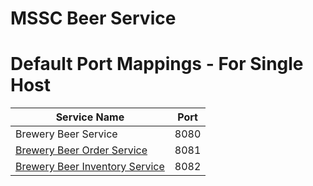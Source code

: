 # MSSC Beer Service

# Default Port Mappings - For Single Host



<table>
<thead>
<tr>
<th>Service Name</th>
<th>Port</th>
</tr>
</thead>
<tbody>
<tr>
<td>Brewery Beer Service</td>
<td>8080</td>
</tr>
<tr>
<td><a href="https://github.com/Fredohm/mssc-beer-order-service">Brewery Beer Order Service</a></td>
<td>8081</td>
</tr>
<tr>
<td><a href="https://github.com/Fredohm/mssc-beer-inventory-service">Brewery Beer Inventory Service</a></td>
<td>8082</td>
</tr>
</tbody>
</table>